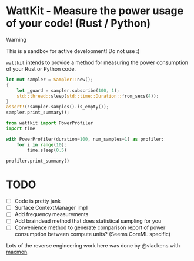 # WattKit - Measure the power usage of your code! (Rust / Python)

> [!WARNING]  
> This is a sandbox for active development! Do not use :) 

`wattkit` intends to provide a method for measuring the power consumption of your Rust or Python code.

```rust
let mut sampler = Sampler::new();
{
    let _guard = sampler.subscribe(100, 1);
    std::thread::sleep(std::time::Duration::from_secs(4));
}
assert!(!sampler.samples().is_empty());
sampler.print_summary();
```


```python
from wattkit import PowerProfiler
import time

with PowerProfiler(duration=100, num_samples=1) as profiler:
    for i in range(10):
        time.sleep(0.5)
    
profiler.print_summary()
```

# TODO
- [ ] Code is pretty jank
- [ ] Surface ContextManager impl
- [ ] Add frequency measurements
- [ ] Add braindead method that does statistical sampling for you
- [ ] Convenience method to generate comparison report of power consumption between compute units? (Seems CoreML specific)

Lots of the reverse engineering work here was done by @vladkens with [macmon](https://github.com/vladkens/macmon).
